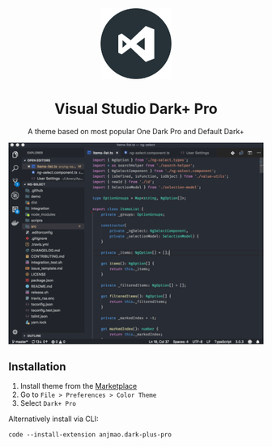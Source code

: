 <div align="center">

<img src="https://raw.githubusercontent.com/anjmao/dark-plus-pro/master/icon.png" width="140" />

# Visual Studio Dark+ Pro

A theme based on most popular One Dark Pro and Default Dark+

![preview-dark](https://raw.githubusercontent.com/anjmao/dark-plus-pro/master/screenshot-dark.png)

</div>

## Installation

1. Install theme from the [Marketplace](https://marketplace.visualstudio.com/items?itemName=anjmao.dark-plus-pro)
2. Go to `File > Preferences > Color Theme`
3. Select `Dark+ Pro`

Alternatively install via CLI:
```
code --install-extension anjmao.dark-plus-pro
```
